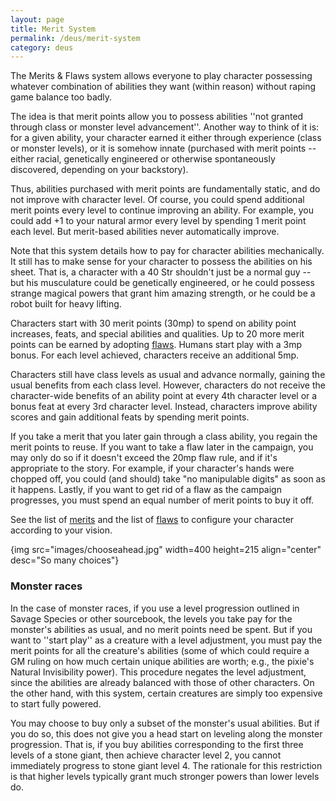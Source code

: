 ```yaml
---
layout: page
title: Merit System
permalink: /deus/merit-system
category: deus
---
```

The Merits &amp; Flaws system allows everyone to play character possessing whatever combination of abilities they want (within reason) without raping game balance too badly.

The idea is that merit points allow you to possess abilities ''not granted through class or monster level advancement''. Another way to think of it is: for a given ability, your character earned it either through experience (class or monster levels), or it is somehow innate (purchased with merit points -- either racial, genetically engineered or otherwise spontaneously discovered, depending on your backstory).

Thus, abilities purchased with merit points are fundamentally static, and do not improve with character level. Of course, you could spend additional merit points every level to continue improving an ability. For example, you could add +1 to your natural armor every level by spending 1 merit point each level. But merit-based abilities never automatically improve.

Note that this system details how to pay for character abilities mechanically. It still has to make sense for your character to possess the abilities on his sheet. That is, a character with a 40 Str shouldn't just be a normal guy -- but his musculature could be genetically engineered, or he could possess strange magical powers that grant him amazing strength, or he could be a robot built for heavy lifting.

Characters start with 30 merit points (30mp) to spend on ability point increases, feats, and special abilities and qualities. Up to 20 more merit points can be earned by adopting [flaws](flaws). Humans start play with a 3mp bonus. For each level achieved, characters receive an additional 5mp.

Characters still have class levels as usual and advance normally, gaining the usual benefits from each class level. However, characters do not receive the character-wide benefits of an ability point at every 4th character level or a bonus feat at every 3rd character level. Instead, characters improve ability scores and gain additional feats by spending merit points.

If you take a merit that you later gain through a class ability, you regain  the merit points to reuse. If you want to take a flaw later in the campaign, you may only do so if it doesn't exceed the 20mp flaw rule, and if it's appropriate to the story. For example, if your character's hands were chopped off, you could (and should) take &quot;no manipulable digits&quot; as soon as it happens. Lastly, if you want to get rid of a flaw as the campaign progresses, you must spend an equal number of merit points to buy it off.

See the list of [merits](merits) and the list of [flaws](flaws) to configure your character according to your vision.

{img src=&quot;images/chooseahead.jpg&quot; width=400 height=215 align=&quot;center&quot; desc=&quot;So many choices&quot;}

### Monster races

In the case of monster races, if you use a level progression outlined in Savage Species or other sourcebook, the levels you take pay for the monster's abilities as usual, and no merit points need be spent. But if you want to ''start play'' as a creature with a level adjustment, you must pay the merit points for all the creature's abilities (some of which could require a GM ruling on how much certain unique abilities are worth; e.g., the pixie's Natural Invisibility power). This procedure negates the level adjustment, since the abilities are already balanced with those of other characters. On the other hand, with this system, certain creatures are simply too expensive to start fully powered.

You may choose to buy only a subset of the monster's usual abilities. But if you do so, this does not give you a head start on leveling along the monster progression. That is, if you buy abilities corresponding to the first three levels of a stone giant, then achieve character level 2, you cannot immediately progress to stone giant level 4. The rationale for this restriction is that higher levels typically grant much stronger powers than lower levels do.

